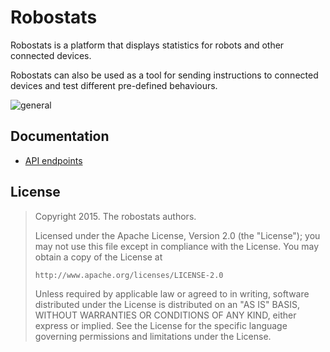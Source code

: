 # Robostats

Robostats is a platform that displays statistics for robots and other connected
devices.

Robostats can also be used as a tool for sending instructions to connected
devices and test different pre-defined behaviours.

![general](https://cloud.githubusercontent.com/assets/385670/5886010/05dcfaa6-a348-11e4-8936-043dbc4f8c94.png)

## Documentation

* [API endpoints](https://github.com/gophergala/robostats/tree/master/doc)

## License

> Copyright 2015. The robostats authors.
>
> Licensed under the Apache License, Version 2.0 (the "License");
> you may not use this file except in compliance with the License.
> You may obtain a copy of the License at
>
>     http://www.apache.org/licenses/LICENSE-2.0
>
> Unless required by applicable law or agreed to in writing, software
> distributed under the License is distributed on an "AS IS" BASIS,
> WITHOUT WARRANTIES OR CONDITIONS OF ANY KIND, either express or implied.
> See the License for the specific language governing permissions and
> limitations under the License.
